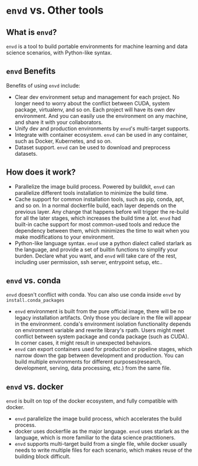 # `envd` vs. Other tools

## What is `envd`?

`envd` is a tool to build portable environments for machine learning and data science scenarios, with Python-like syntax. 


## `envd` Benefits
Benefits of using `envd` include:
- Clear dev environment setup and management for each project. No longer need to worry about the conflict between CUDA, system package, virtualenv, and so on. Each project will have its own dev environment. And you can easily use the environment on any machine, and share it with your collaborators. 
- Unify dev and production environments by `envd`'s multi-target supports.
- Integrate with container ecosystem. `envd` can be used in any container, such as Docker, Kubernetes, and so on.
- Dataset support. `envd` can be used to download and preprocess datasets.

## How does it work?
- Parallelize the image build process. Powered by buildkit, `envd` can parallelize different tools installation to minimize the build time.
- Cache support for common installation tools, such as pip, conda, apt, and so on. In a normal dockerfile build, each layer depends on the previous layer. Any change that happens before will trigger the re-build for all the later stages, which increases the build time a lot. `envd` had built-in cache support for most common-used tools and reduce the dependency between them, which minimizes the time to wait when you make modifications to your environment. 
- Python-like language syntax. `envd` use a python dialect called starlark as the language, and provide a set of builtin functions to simplify your burden. Declare what you want, and `envd` will take care of the rest, including user permission, ssh server, entrypoint setup, etc..


## `envd` vs. conda
`envd` doesn't conflict with conda. You can also use conda inside `envd` by `install.conda_packages`
- `envd` environment is built from the pure official image, there will be no legacy installation artifacts. Only those you declare in the file will appear in the environment. conda's environment isolation functionality depends on environment variable and rewrite library's rpath. Users might meet conflict between system package and conda package (such as CUDA). In corner cases, it might result in unexpected behaviors.
- `envd` can export containers used for production or pipeline stages, which narrow down the gap between development and production. You can build multiple environments for different purposes(research, development, serving, data processing, etc.) from the same file.
<!-- We can add data related section once finished -->


## `envd` vs. docker
`envd` is built on top of the docker ecosystem, and fully compatible with docker.
- `envd` parallelize the image build process, which accelerates the build process. 
- docker uses dockerfile as the major language. `envd` uses starlark as the language, which is more familiar to the data science practitioners.
- `envd` supports multi-target build from a single file, while docker usually needs to write multiple files for each scenario, which makes reuse of the building block difficult.